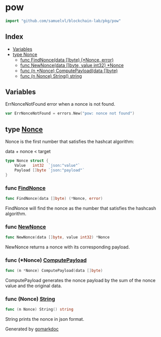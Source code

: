 <!-- Code generated by gomarkdoc. DO NOT EDIT -->

# pow

```go
import "github.com/samuelvl/blockchain-lab/pkg/pow"
```

## Index

- [Variables](<#variables>)
- [type Nonce](<#type-nonce>)
  - [func FindNonce(data []byte) (*Nonce, error)](<#func-findnonce>)
  - [func NewNonce(data []byte, value int32) *Nonce](<#func-newnonce>)
  - [func (n *Nonce) ComputePayload(data []byte)](<#func-nonce-computepayload>)
  - [func (n Nonce) String() string](<#func-nonce-string>)


## Variables

ErrNonceNotFound error when a nonce is not found\.

```go
var ErrNonceNotFound = errors.New("pow: nonce not found")
```

## type [Nonce](<https://github.com/samuelvl/blockchain-lab/blob/main/pkg/pow/nonce.go#L20-L23>)

Nonce is the first number that satisfies the hashcat algorithm:

data \+ nonce \< target

```go
type Nonce struct {
    Value   int32  `json:"value"`
    Payload []byte `json:"payload"`
}
```

### func [FindNonce](<https://github.com/samuelvl/blockchain-lab/blob/main/pkg/pow/nonce.go#L58>)

```go
func FindNonce(data []byte) (*Nonce, error)
```

FindNonce will find the nonce as the number that satisfies the hashcash algorithm\.

### func [NewNonce](<https://github.com/samuelvl/blockchain-lab/blob/main/pkg/pow/nonce.go#L26>)

```go
func NewNonce(data []byte, value int32) *Nonce
```

NewNonce returns a nonce with its corresponding payload\.

### func \(\*Nonce\) [ComputePayload](<https://github.com/samuelvl/blockchain-lab/blob/main/pkg/pow/nonce.go#L37>)

```go
func (n *Nonce) ComputePayload(data []byte)
```

ComputePayload generates the nonce payload by the sum of the nonce value and the original data\.

### func \(Nonce\) [String](<https://github.com/samuelvl/blockchain-lab/blob/main/pkg/pow/nonce.go#L78>)

```go
func (n Nonce) String() string
```

String prints the nonce in json format\.



Generated by [gomarkdoc](<https://github.com/princjef/gomarkdoc>)
